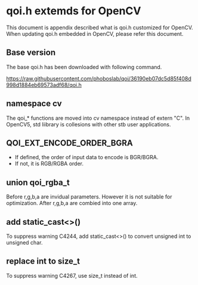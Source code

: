 qoi.h extemds for OpenCV
========================
This document is appendix described what is qoi.h customized for OpenCV.
When updating qoi.h embedded in OpenCV, please refer this document.

Base version
------------
The base qoi.h has been downloaded with following command.

https://raw.githubusercontent.com/phoboslab/qoi/36190eb07dc5d85f408d998d1884eb69573adf68/qoi.h

namespace cv
------------
The qoi_* functions are moved into cv namespace instead of extern "C".
In OpenCV5, std liibrary is collesions with other stb user applications.

QOI_EXT_ENCODE_ORDER_BGRA
-------------------------
- If defined, the order of input data to encode is BGR/BGRA.
- If not, it is RGB/RGBA order.

union qoi_rgba_t
----------------
Before r,g,b,a are invidual parameters. However it is not suitable for optimization.
After r,g,b,a are combied into one array.

add static_cast<>()
-------------------
To suppress warning C4244, add static_cast<>() to convert unsigned int to unsigned char.

replace int to size_t
---------------------
To suppress warning C4267, use size_t instead of int.
